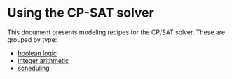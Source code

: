 # Using the CP-SAT solver



This document presents modeling recipes for the CP/SAT solver.
These are grouped by type:

  - [boolean logic](boolean_logic.md)
  - [integer arithmetic](integer_arithmetic.md)
  - [scheduling](scheduling.md)
